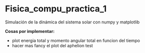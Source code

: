 # Fisica_compu_practica_1
 Simulación de la dinámica del sistema solar con numpy y matplotlib

 **Cosas por implementar:**
- plot energia total y momento angular total en funcion del tiempo
- hacer mas fancy el plot del aphelion test